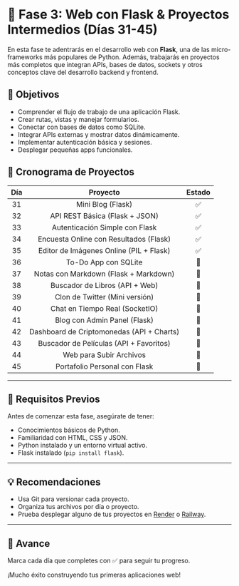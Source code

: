 # 🚀 Fase 3: Web con Flask & Proyectos Intermedios (Días 31-45)

En esta fase te adentrarás en el desarrollo web con **Flask**, una de las micro-frameworks más populares de Python.
Además, trabajarás en proyectos más completos que integran APIs, bases de datos, sockets y otros conceptos clave del
desarrollo backend y frontend.

## 🎯 Objetivos

- Comprender el flujo de trabajo de una aplicación Flask.
- Crear rutas, vistas y manejar formularios.
- Conectar con bases de datos como SQLite.
- Integrar APIs externas y mostrar datos dinámicamente.
- Implementar autenticación básica y sesiones.
- Desplegar pequeñas apps funcionales.

## 📅 Cronograma de Proyectos

| Día |                 Proyecto                  | Estado |
|:---:|:-----------------------------------------:|:------:|
| 31  |             Mini Blog (Flask)             |   ✅    |
| 32  |      API REST Básica (Flask + JSON)       |   ✅    |
| 33  |      Autenticación Simple con Flask       |   ✅    |
| 34  |  Encuesta Online con Resultados (Flask)   |   ✅    |
| 35  |  Editor de Imágenes Online (PIL + Flask)  |   ✅    |
| 36  |           To-Do App con SQLite            |   🔲   |
| 37  |   Notas con Markdown (Flask + Markdown)   |   🔲   |
| 38  |      Buscador de Libros (API + Web)       |   🔲   |
| 39  |      Clon de Twitter (Mini versión)       |   🔲   |
| 40  |      Chat en Tiempo Real (SocketIO)       |   🔲   |
| 41  |       Blog con Admin Panel (Flask)        |   🔲   |
| 42  | Dashboard de Criptomonedas (API + Charts) |   🔲   |
| 43  |  Buscador de Películas (API + Favoritos)  |   🔲   |
| 44  |          Web para Subir Archivos          |   🔲   |
| 45  |       Portafolio Personal con Flask       |   🔲   |

---

## 🧰 Requisitos Previos

Antes de comenzar esta fase, asegúrate de tener:

- Conocimientos básicos de Python.
- Familiaridad con HTML, CSS y JSON.
- Python instalado y un entorno virtual activo.
- Flask instalado (`pip install flask`).

---

## 💡 Recomendaciones

- Usa Git para versionar cada proyecto.
- Organiza tus archivos por día o proyecto.
- Prueba desplegar alguno de tus proyectos en [Render](https://render.com) o [Railway](https://railway.app).

---

## 📌 Avance

Marca cada día que completes con ✅ para seguir tu progreso.

¡Mucho éxito construyendo tus primeras aplicaciones web!

